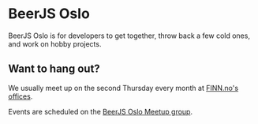# BeerJS Oslo

BeerJS Oslo is for developers to get together, throw back a few cold ones, and work on hobby projects.

## Want to hang out?

We usually meet up on the second Thursday every month at [FINN.no's offices][finn].

Events are scheduled on the [BeerJS Oslo Meetup group][meetup].


[finn]: https://goo.gl/maps/ijUVNCRVPzN2
[finn.no]: https://www.finn.no/
[pusefinn_img]: https://pbs.twimg.com/profile_images/818563147938336768/Wd7PFhdg_400x400.jpg
[meetup]: https://www.meetup.com/BeerJS-Oslo/
[brygg]: https://brygg.no/
[stickermule]: https://mule.to/beerjs
[stickermule-logo]: https://github.com/beerjs/meta/raw/master/assets/stickermule.png
[spotify]: https://goo.gl/RaLv59
[jaeger]: http://jaegeroslo.no/
